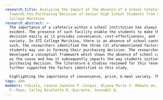 ```yaml
---
research_title: Analyzing the Impact of the Absence of a School Cafeteria
  Towards the Purchasing Decision of Senior High School Students from STI
  College Marikina
research_abstract: >-
  The importance of a cafeteria within a school institution has always been
  evident. The presence of such facility enable the students to make their
  decision easily as it provides convenience, cost-effectiveness, and food
  variety. In STI College Marikina, there is an absence of school canteen. As
  such, the researchers identified the three (3) aforementioned factors that the
  students may use in forming their purchasing decision. The researchers
  developed a conceptual framework which shows the absence of school cafeteria
  as the cause and how it subsequently impacts the way students initiate their
  purchasing decision. The literature & studies reviewed for this research
  further supported the factors identified in this study,

  highlighting the importance of convenience, price, & meal variety. The design of this research is quantitative descriptive in nature. In data-gathering, we conducted a survey in which the researchers picked the respondents through simple random sampling technique. The results of the study showed that Senior High School students of STI College Marikina prefer to buy meals outside of school as compared to bringing their own meal. Additionally, convenience stores are among the top choices of students in forming their purchasing decision. It scored the highest weighted mean among the choices in all the three (3) factors with a weighted mean of 4.2 in convenience, 3.9 in cost-effectiveness, & 4.07 in food variety. With respect to the results & discussions, the researchers identified agencies that will benefit from the recommendations of this study.
tags: abm
members: Fabiala, Leanne Jasmine P.-Corpuz, Alyana Marie S.-Mabato-an, Vea
  P.-Mayo, Carley Nicolette R.-Quirante, Jonnadel Q.
---
```

